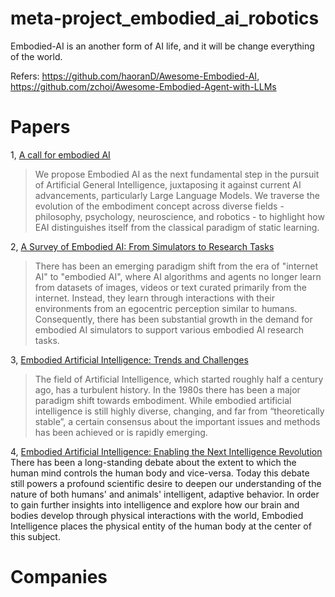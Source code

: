 # meta-project_embodied_ai_robotics
Embodied-AI is an another form of AI life, and it will be change everything of the world.

Refers: https://github.com/haoranD/Awesome-Embodied-AI, https://github.com/zchoi/Awesome-Embodied-Agent-with-LLMs

# Papers
1, [A call for embodied AI](https://arxiv.org/abs/2402.03824)
> We propose Embodied AI as the next fundamental step in the pursuit of Artificial General Intelligence, juxtaposing it against current AI advancements, particularly Large Language Models. We traverse the evolution of the embodiment concept across diverse fields - philosophy, psychology, neuroscience, and robotics - to highlight how EAI distinguishes itself from the classical paradigm of static learning. 

2, [A Survey of Embodied AI: From Simulators to Research Tasks](https://arxiv.org/abs/2103.04918)
> There has been an emerging paradigm shift from the era of "internet AI" to "embodied AI", where AI algorithms and agents no longer learn from datasets of images, videos or text curated primarily from the internet. Instead, they learn through interactions with their environments from an egocentric perception similar to humans. Consequently, there has been substantial growth in the demand for embodied AI simulators to support various embodied AI research tasks.

3, [Embodied Artificial Intelligence: Trends and Challenges](https://link.springer.com/chapter/10.1007/978-3-540-27833-7_1)
> The field of Artificial Intelligence, which started roughly half a century ago, has a turbulent history. In the 1980s there has been a major paradigm shift towards embodiment. While embodied artificial intelligence is still highly diverse, changing, and far from “theoretically stable”, a certain consensus about the important issues and methods has been achieved or is rapidly emerging.


4, [Embodied Artificial Intelligence: Enabling the Next Intelligence Revolution](https://iopscience.iop.org/article/10.1088/1757-899X/1261/1/012001)
There has been a long-standing debate about the extent to which the human mind controls the human body and vice-versa. Today this debate still powers a profound scientific desire to deepen our understanding of the nature of both humans' and animals' intelligent, adaptive behavior. In order to gain further insights into intelligence and explore how our brain and bodies develop through physical interactions with the world, Embodied Intelligence places the physical entity of the human body at the center of this subject. 


# Companies
